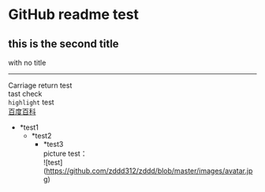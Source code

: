 GitHub readme test
==================
this is the second title
------------------------
with no title

-----------------------
Carriage return test<br>
tast check <br>
`highlight` test<br>
[百度百科](www.baidu.com "百度百科")<br>

* *test1<br>
  * *test2<br>
    * *test3<br>
picture test：<br>
![test] (https://github.com/zddd312/zddd/blob/master/images/avatar.jpg)

